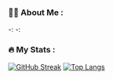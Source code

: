 

<!--
**L-glance/L-glance** is a ✨ _special_ ✨ repository because its `README.md` (this file) appears on your GitHub profile.

Here are some ideas to get you started:

- 🔭 I’m currently working on ...
- 🌱 I’m currently learning ...
- 👯 I’m looking to collaborate on ...
- 🤔 I’m looking for help with ...
- 💬 Ask me about ...
- 📫 How to reach me: ...
- 😄 Pronouns: ...
- ⚡ Fun fact: ...
-->

### :woman_technologist: About Me :
-:
-:
### :fire: My Stats :
[![GitHub Streak](http://github-readme-streak-stats.herokuapp.com?user=L-glance&theme=dark&background=000000)](https://git.io/streak-stats)
[![Top Langs](https://github-readme-stats.vercel.app/api/top-langs/?username=L-glance&layout=compact&theme=vision-friendly-dark)](https://github.com/anuraghazra/github-readme-stats)


